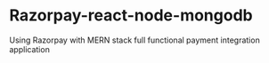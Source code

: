 # Razorpay-react-node-mongodb
Using Razorpay with MERN stack full functional  payment integration  application 
